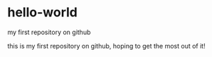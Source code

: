 # hello-world
my first repository on github

this is my first repository on github, hoping to get the most out of it!
